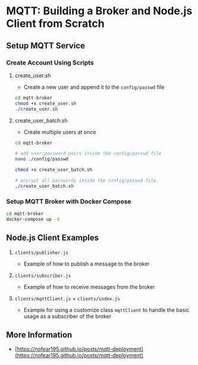 # MQTT: Building a Broker and Node.js Client from Scratch

## Setup MQTT Service

### Create Account Using Scripts

1. create_user.sh
   - Create a new user and append it to the `config/passwd` file

   ```sh
   cd mqtt-broker
   chmod +x create_user.sh
   ./create_user.sh
   ```

2. create_user_batch.sh
   - Create multiple users at once

   ```sh
   cd mqtt-broker

   # add user:password pairs inside the config/passwd file
   nano ./config/passwd

   chmod +x create_user_batch.sh

   # encrypt all passwords inside the config/passwd file.
   ./create_user_batch.sh
   ```

### Setup MQTT Broker with Docker Compose

```bash
cd mqtt-broker
docker-compose up -d
```

## Node.js Client Examples

1. `clients/publisher.js`
   - Example of how to publish a message to the broker

2. `clients/subscriber.js`
   - Example of how to receive messages from the broker

3. `clients/mqttClient.js` + `clients/index.js`
   - Example for using a customize class `mqttClient` to handle the basic usage as a subscriber of the broker

## More Information
   - [https://nofear195.github.io/posts/mqtt-deployment](https://nofear195.github.io/posts/mqtt-deployment)
